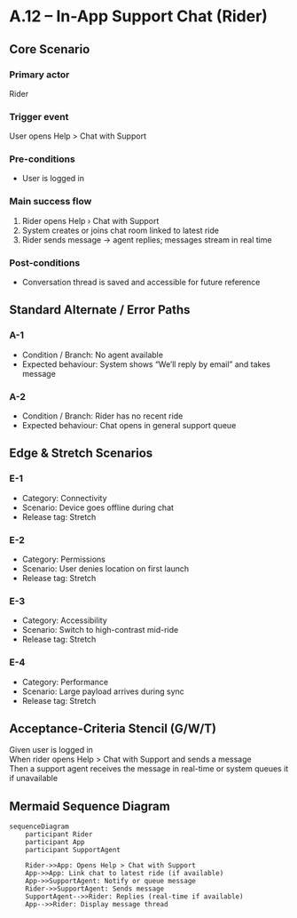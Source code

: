 
# A.12 – In-App Support Chat (Rider) <MVP>

## Core Scenario

### Primary actor
Rider

### Trigger event
User opens Help > Chat with Support

### Pre-conditions
- User is logged in

### Main success flow
1. Rider opens Help › Chat with Support  
2. System creates or joins chat room linked to latest ride  
3. Rider sends message → agent replies; messages stream in real time  

### Post-conditions
- Conversation thread is saved and accessible for future reference

## Standard Alternate / Error Paths

### A-1
- Condition / Branch: No agent available  
- Expected behaviour: System shows “We’ll reply by email” and takes message

### A-2
- Condition / Branch: Rider has no recent ride  
- Expected behaviour: Chat opens in general support queue

## Edge & Stretch Scenarios

### E-1
- Category: Connectivity  
- Scenario: Device goes offline during chat  
- Release tag: Stretch  

### E-2
- Category: Permissions  
- Scenario: User denies location on first launch  
- Release tag: Stretch  

### E-3
- Category: Accessibility  
- Scenario: Switch to high-contrast mid-ride  
- Release tag: Stretch  

### E-4
- Category: Performance  
- Scenario: Large payload arrives during sync  
- Release tag: Stretch  

## Acceptance-Criteria Stencil (G/W/T)
Given user is logged in  
When rider opens Help > Chat with Support and sends a message  
Then a support agent receives the message in real-time or system queues it if unavailable  

## Mermaid Sequence Diagram

```mermaid
sequenceDiagram
    participant Rider
    participant App
    participant SupportAgent

    Rider->>App: Opens Help > Chat with Support
    App->>App: Link chat to latest ride (if available)
    App->>SupportAgent: Notify or queue message
    Rider->>SupportAgent: Sends message
    SupportAgent-->>Rider: Replies (real-time if available)
    App-->>Rider: Display message thread
```
